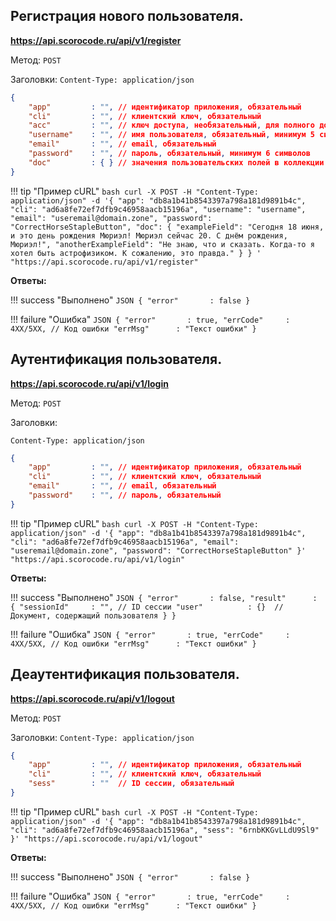 ## Регистрация нового пользователя.

**https://api.scorocode.ru/api/v1/register**

Метод: `POST`

Заголовки: `Content-Type: application/json`

```JSON
{
    "app"         : "", // идентификатор приложения, обязательный
    "cli"         : "", // клиентский ключ, обязательный
    "acc"         : "", // ключ доступа, необязательный, для полного доступа masterKey
    "username"    : "", // имя пользователя, обязательный, минимум 5 символов
    "email"       : "", // email, обязательный
    "password"    : "", // пароль, обязательный, минимум 6 символов
    "doc"         : { } // значения пользовательских полей в коллекции 'users', необязательный
}
```

!!! tip "Пример cURL"
    ```bash
    curl -X POST -H "Content-Type: application/json" -d '{
        "app": "db8a1b41b8543397a798a181d9891b4c",
        "cli": "ad6a8fe72ef7dfb9c46958aacb15196a",
        "username": "username",
        "email": "useremail@domain.zone",
        "password": "CorrectHorseStapleButton",
        "doc": {
            "exampleField": "Сегодня 18 июня, и это день рождения Мюриэл! Мюриэл сейчас 20. С днём рождения, Мюриэл!",
            "anotherExampleField": "Не знаю, что и сказать. Когда-то я хотел быть астрофизиком. К сожалению, это правда."
        }
    }
    ' "https://api.scorocode.ru/api/v1/register"
    ```

**Ответы:**

!!! success "Выполнено"
    ```JSON
    {
        "error"       : false
    }
    ```

!!! failure "Ошибка"
    ```JSON
    {
        "error"       : true,
        "errCode"     : 4XX/5XX, // Код ошибки
        "errMsg"      : "Текст ошибки"
    }
    ```

## Аутентификация пользователя.

**https://api.scorocode.ru/api/v1/login**

Метод: `POST`

Заголовки:

`Content-Type: application/json`

```JSON
{
    "app"         : "", // идентификатор приложения, обязательный
    "cli"         : "", // клиентский ключ, обязательный
    "email"       : "", // email, обязательный
    "password"    : "", // пароль, обязательный
}
```

!!! tip "Пример cURL"
    ```bash
    curl -X POST -H "Content-Type: application/json" -d '{
        "app": "db8a1b41b8543397a798a181d9891b4c",
        "cli": "ad6a8fe72ef7dfb9c46958aacb15196a",
        "email": "useremail@domain.zone",
        "password": "CorrectHorseStapleButton"
    }' "https://api.scorocode.ru/api/v1/login"
    ```

**Ответы:**

!!! success "Выполнено"
    ```JSON
    {
        "error"       : false,
        "result"      : {
            "sessionId"     : "", // ID сессии
            "user"          : {}  // Документ, содержащий пользователя
        }
    }
    ```

!!! failure "Ошибка"
    ```JSON
    {
        "error"       : true,
        "errCode"     : 4XX/5XX, // Код ошибки
        "errMsg"      : "Текст ошибки"
    }
    ```

## Деаутентификация пользователя.

**https://api.scorocode.ru/api/v1/logout**

Метод: `POST`

Заголовки: `Content-Type: application/json`

```JSON
{
    "app"         : "", // идентификатор приложения, обязательный
    "cli"         : "", // клиентский ключ, обязательный
    "sess"        : ""  // ID сессии, обязательный
}
```

!!! tip "Пример cURL"
    ```bash
    curl -X POST -H "Content-Type: application/json" -d '{
        "app": "db8a1b41b8543397a798a181d9891b4c",
        "cli": "ad6a8fe72ef7dfb9c46958aacb15196a",
        "sess": "6rnbKKGvLLdU9Sl9"
    }' "https://api.scorocode.ru/api/v1/logout"
    ```

**Ответы:**

!!! success "Выполнено"
    ```JSON
    {
        "error"       : false
    }
    ```

!!! failure "Ошибка"
    ```JSON
    {
        "error"       : true,
        "errCode"     : 4XX/5XX, // Код ошибки
        "errMsg"      : "Текст ошибки"
    }
    ```

